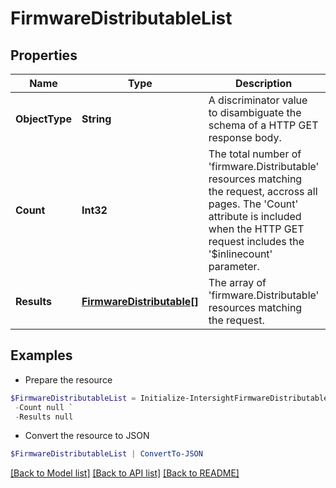 # FirmwareDistributableList
## Properties

Name | Type | Description | Notes
------------ | ------------- | ------------- | -------------
**ObjectType** | **String** | A discriminator value to disambiguate the schema of a HTTP GET response body. | 
**Count** | **Int32** | The total number of &#39;firmware.Distributable&#39; resources matching the request, accross all pages. The &#39;Count&#39; attribute is included when the HTTP GET request includes the &#39;$inlinecount&#39; parameter. | [optional] 
**Results** | [**FirmwareDistributable[]**](FirmwareDistributable.md) | The array of &#39;firmware.Distributable&#39; resources matching the request. | [optional] 

## Examples

- Prepare the resource
```powershell
$FirmwareDistributableList = Initialize-IntersightFirmwareDistributableList  -ObjectType null `
 -Count null `
 -Results null
```

- Convert the resource to JSON
```powershell
$FirmwareDistributableList | ConvertTo-JSON
```

[[Back to Model list]](../README.md#documentation-for-models) [[Back to API list]](../README.md#documentation-for-api-endpoints) [[Back to README]](../README.md)

